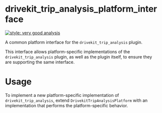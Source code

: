# drivekit_trip_analysis_platform_interface

[![style: very good analysis][very_good_analysis_badge]][very_good_analysis_link]

A common platform interface for the `drivekit_trip_analysis` plugin.

This interface allows platform-specific implementations of the `drivekit_trip_analysis` plugin, as well as the plugin itself, to ensure they are supporting the same interface.

# Usage

To implement a new platform-specific implementation of `drivekit_trip_analysis`, extend `DrivekitTripAnalysisPlatform` with an implementation that performs the platform-specific behavior.

[very_good_analysis_badge]: https://img.shields.io/badge/style-very_good_analysis-B22C89.svg
[very_good_analysis_link]: https://pub.dev/packages/very_good_analysis